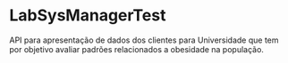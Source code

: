 # LabSysManagerTest
API para apresentação de dados dos clientes para Universidade que tem por objetivo avaliar padrões relacionados a obesidade na população.
